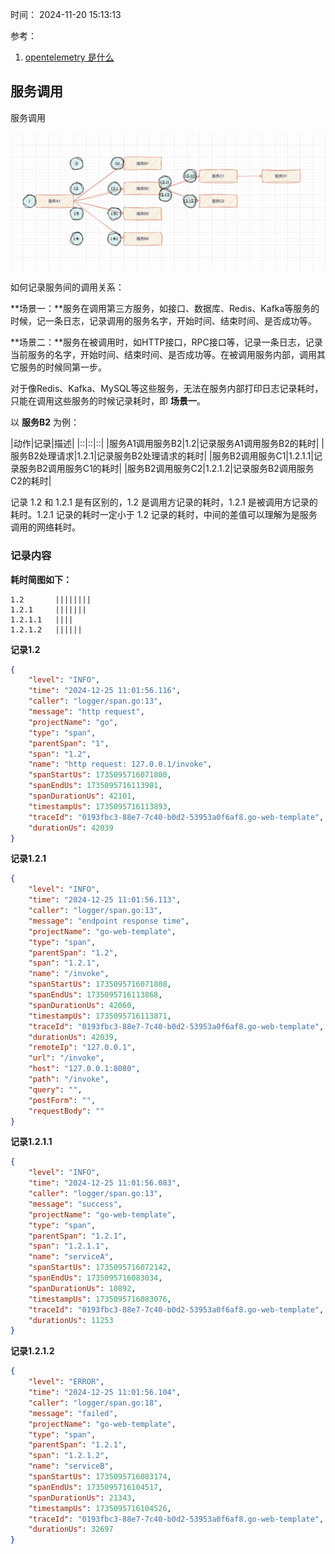 时间： 2024-11-20 15:13:13

参考：

1. [opentelemetry 是什么](https://www.elastic.co/cn/what-is/opentelemetry)

## 服务调用

服务调用

![](../../../img/architecture/service_invoke.png)

如何记录服务间的调用关系：

**场景一：**服务在调用第三方服务，如接口、数据库、Redis、Kafka等服务的时候，记一条日志，记录调用的服务名字，开始时间、结束时间、是否成功等。

**场景二：**服务在被调用时，如HTTP接口，RPC接口等，记录一条日志，记录当前服务的名字，开始时间、结束时间、是否成功等。在被调用服务内部，调用其它服务的时候同第一步。

对于像Redis、Kafka、MySQL等这些服务，无法在服务内部打印日志记录耗时，只能在调用这些服务的时候记录耗时，即 **场景一**。

以 **服务B2** 为例：


|动作|记录|描述|
|::|::|::|
|服务A1调用服务B2|1.2|记录服务A1调用服务B2的耗时|
|服务B2处理请求|1.2.1|记录服务B2处理请求的耗时|
|服务B2调用服务C1|1.2.1.1|记录服务B2调用服务C1的耗时|
|服务B2调用服务C2|1.2.1.2|记录服务B2调用服务C2的耗时|

记录 1.2 和 1.2.1 是有区别的，1.2 是调用方记录的耗时，1.2.1 是被调用方记录的耗时。1.2.1 记录的耗时一定小于 1.2 记录的耗时，中间的差值可以理解为是服务调用的网络耗时。

### 记录内容

**耗时简图如下：**

```
1.2       ||||||||
1.2.1     |||||||
1.2.1.1   ||||
1.2.1.2   ||||||
```

**记录1.2**

```json
{
    "level": "INFO",
    "time": "2024-12-25 11:01:56.116",
    "caller": "logger/span.go:13",
    "message": "http request",
    "projectName": "go",
    "type": "span",
    "parentSpan": "1",
    "span": "1.2",
    "name": "http request: 127.0.0.1/invoke",
    "spanStartUs": 1735095716071800,
    "spanEndUs": 1735095716113901,
    "spanDurationUs": 42101,
    "timestampUs": 1735095716113893,
    "traceId": "0193fbc3-88e7-7c40-b0d2-53953a0f6af8.go-web-template",
    "durationUs": 42039
}
```

**记录1.2.1**

```json
{
    "level": "INFO",
    "time": "2024-12-25 11:01:56.113",
    "caller": "logger/span.go:13",
    "message": "endpoint response time",
    "projectName": "go-web-template",
    "type": "span",
    "parentSpan": "1.2",
    "span": "1.2.1",
    "name": "/invoke",
    "spanStartUs": 1735095716071808,
    "spanEndUs": 1735095716113868,
    "spanDurationUs": 42060,
    "timestampUs": 1735095716113871,
    "traceId": "0193fbc3-88e7-7c40-b0d2-53953a0f6af8.go-web-template",
    "durationUs": 42039,
    "remoteIp": "127.0.0.1",
    "url": "/invoke",
    "host": "127.0.0.1:8080",
    "path": "/invoke",
    "query": "",
    "postForm": "",
    "requestBody": ""
}
```

**记录1.2.1.1**

```json
{
    "level": "INFO",
    "time": "2024-12-25 11:01:56.083",
    "caller": "logger/span.go:13",
    "message": "success",
    "projectName": "go-web-template",
    "type": "span",
    "parentSpan": "1.2.1",
    "span": "1.2.1.1",
    "name": "serviceA",
    "spanStartUs": 1735095716072142,
    "spanEndUs": 1735095716083034,
    "spanDurationUs": 10892,
    "timestampUs": 1735095716083076,
    "traceId": "0193fbc3-88e7-7c40-b0d2-53953a0f6af8.go-web-template",
    "durationUs": 11253
}
```

**记录1.2.1.2**

```json
{
    "level": "ERROR",
    "time": "2024-12-25 11:01:56.104",
    "caller": "logger/span.go:18",
    "message": "failed",
    "projectName": "go-web-template",
    "type": "span",
    "parentSpan": "1.2.1",
    "span": "1.2.1.2",
    "name": "serviceB",
    "spanStartUs": 1735095716083174,
    "spanEndUs": 1735095716104517,
    "spanDurationUs": 21343,
    "timestampUs": 1735095716104526,
    "traceId": "0193fbc3-88e7-7c40-b0d2-53953a0f6af8.go-web-template",
    "durationUs": 32697
}
```